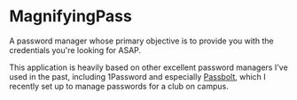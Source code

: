 # MagnifyingPass

A password manager whose primary objective is to provide you with the
credentials you're looking for ASAP.

This application is heavily based on other excellent password managers
I've used in the past, including 1Password and especially
[Passbolt](https://www.passbolt.com/), which I recently set up to manage
passwords for a club on campus.
